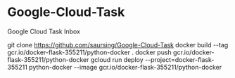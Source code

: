 # Google-Cloud-Task
Google Cloud Task Inbox

git clone https://github.com/saursing/Google-Cloud-Task
docker build --tag gcr.io/docker-flask-355211/python-docker .
docker push gcr.io/docker-flask-355211/python-docker
gcloud run deploy --project=docker-flask-355211 python-docker --image gcr.io/docker-flask-355211/python-docker
